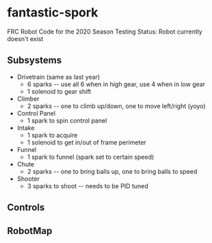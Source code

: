 # fantastic-spork
FRC Robot Code for the 2020 Season
Testing Status: Robot currently doesn't exist

## Subsystems
- Drivetrain (same as last year)
  - 6 sparks -- use all 6 when in high gear, use 4 when in low gear
  - 1 solenoid to gear shift
- Climber
  - 2 sparks -- one to climb up/down, one to move left/right (yoyo)
- Control Panel
  - 1 spark to spin control panel
- Intake
  - 1 spark to acquire
  - 1 solenoid to get in/out of frame perimeter
- Funnel
  - 1 spark to funnel (spark set to certain speed)
- Chute
  - 2 sparks -- one to bring balls up, one to bring balls to speed
- Shooter
  - 3 sparks to shoot -- needs to be PID tuned
  
## Controls

## RobotMap
